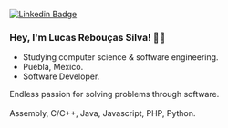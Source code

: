 
[![Linkedin Badge](https://img.shields.io/badge/-LinkedIn-blue?style=flat&logo=Linkedin&logoColor=white&link=https://)](https://www.linkedin.com/in/lucasreb/)

### Hey, I'm Lucas Rebouças Silva! 👋🏽

- Studying computer science & software engineering.
- Puebla, Mexico.
- Software Developer.

Endless passion for solving problems through software.
<br />
<br />
Assembly, C/C++, Java, Javascript, PHP, Python.
